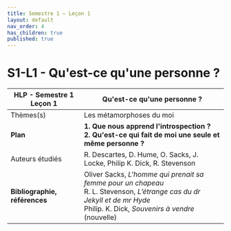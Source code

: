 ```yaml
---
title: Semestre 1 – Leçon 1
layout: default
nav_order: 4
has_children: true
published: true
---
```

# S1-L1 - Qu'est-ce qu'une personne ? 

| HLP - Semestre 1 Leçon 1       | Qu'est-ce qu'une personne ?                                  |
| ----------------------------- | ------------------------------------------------------------ |
| Thèmes(s)                     | Les métamorphoses du moi                                     |
| **Plan**                      | **1. Que nous apprend l'introspection ?<br />2. Qu'est-ce qui fait de moi une seule et même personne ?** |
| Auteurs étudiés               | R. Descartes, D. Hume, O. Sacks, J. Locke, Philip K. Dick, R. Stevenson |
| **Bibliographie, références** | Oliver Sacks, *L'homme qui prenait sa femme pour un chapeau*<br />R. L. Stevenson, *L’étrange cas du dr Jekyll et de mr Hyde*<br />Philip. K. Dick, *Souvenirs à vendre* (nouvelle) |